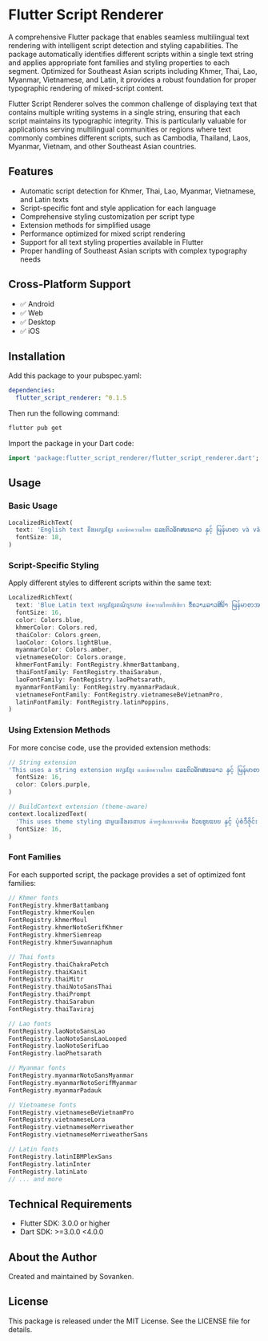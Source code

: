 # Flutter Script Renderer

A comprehensive Flutter package that enables seamless multilingual text rendering with intelligent script detection and styling capabilities. The package automatically identifies different scripts within a single text string and applies appropriate font families and styling properties to each segment. Optimized for Southeast Asian scripts including Khmer, Thai, Lao, Myanmar, Vietnamese, and Latin, it provides a robust foundation for proper typographic rendering of mixed-script content.

Flutter Script Renderer solves the common challenge of displaying text that contains multiple writing systems in a single string, ensuring that each script maintains its typographic integrity. This is particularly valuable for applications serving multilingual communities or regions where text commonly combines different scripts, such as Cambodia, Thailand, Laos, Myanmar, Vietnam, and other Southeast Asian countries.

## Features

- Automatic script detection for Khmer, Thai, Lao, Myanmar, Vietnamese, and Latin texts
- Script-specific font and style application for each language
- Comprehensive styling customization per script type
- Extension methods for simplified usage
- Performance optimized for mixed script rendering
- Support for all text styling properties available in Flutter
- Proper handling of Southeast Asian scripts with complex typography needs

## Cross-Platform Support

- ✅ Android
- ✅ Web 
- ✅ Desktop
- ✅ iOS 

## Installation

Add this package to your pubspec.yaml:

```yaml
dependencies:
  flutter_script_renderer: ^0.1.5
```

Then run the following command:

```bash
flutter pub get
```

Import the package in your Dart code:

```dart
import 'package:flutter_script_renderer/flutter_script_renderer.dart';
```

## Usage

### Basic Usage

```dart
LocalizedRichText(
  text: 'English text និងអក្សរខ្មែរ และข้อความไทย ແລະຕົວອັກສອນລາວ နှင့် မြန်မာစာ và văn bản tiếng Việt in the same string.',
  fontSize: 18,
)
```

### Script-Specific Styling

Apply different styles to different scripts within the same text:

```dart
LocalizedRichText(
  text: 'Blue Latin text អក្សរខ្មែរពណ៌ក្រហម ข้อความไทยสีเขียว ຂໍ້ຄວາມລາວສີຟ້າ မြန်မာစာအဝါရောင် văn bản tiếng Việt màu cam with different colors.',
  fontSize: 16,
  color: Colors.blue,
  khmerColor: Colors.red,
  thaiColor: Colors.green,
  laoColor: Colors.lightBlue,
  myanmarColor: Colors.amber,
  vietnameseColor: Colors.orange,
  khmerFontFamily: FontRegistry.khmerBattambang,
  thaiFontFamily: FontRegistry.thaiSarabun,
  laoFontFamily: FontRegistry.laoPhetsarath,
  myanmarFontFamily: FontRegistry.myanmarPadauk,
  vietnameseFontFamily: FontRegistry.vietnameseBeVietnamPro,
  latinFontFamily: FontRegistry.latinPoppins,
)
```

### Using Extension Methods

For more concise code, use the provided extension methods:

```dart
// String extension
'This uses a string extension អក្សរខ្មែរ และข้อความไทย ແລະຕົວອັກສອນລາວ နှင့် မြန်မာစာ và văn bản tiếng Việt for simplicity.'.toLocalizedText(
  fontSize: 16,
  color: Colors.purple,
)

// BuildContext extension (theme-aware)
context.localizedText(
  'This uses theme styling ជាមួយនឹងរចនាបទ ด้วยรูปแบบจากธีม ດ້ວຍຮູບແບບ နှင့် ပုံစံဒီဇိုင်း với kiểu dáng with context extension.',
  fontSize: 16,
)
```

### Font Families

For each supported script, the package provides a set of optimized font families:

```dart
// Khmer fonts
FontRegistry.khmerBattambang
FontRegistry.khmerKoulen
FontRegistry.khmerMoul
FontRegistry.khmerNotoSerifKhmer
FontRegistry.khmerSiemreap
FontRegistry.khmerSuwannaphum

// Thai fonts
FontRegistry.thaiChakraPetch
FontRegistry.thaiKanit
FontRegistry.thaiMitr
FontRegistry.thaiNotoSansThai
FontRegistry.thaiPrompt
FontRegistry.thaiSarabun
FontRegistry.thaiTaviraj

// Lao fonts
FontRegistry.laoNotoSansLao
FontRegistry.laoNotoSansLaoLooped
FontRegistry.laoNotoSerifLao
FontRegistry.laoPhetsarath

// Myanmar fonts
FontRegistry.myanmarNotoSansMyanmar
FontRegistry.myanmarNotoSerifMyanmar
FontRegistry.myanmarPadauk

// Vietnamese fonts
FontRegistry.vietnameseBeVietnamPro
FontRegistry.vietnameseLora
FontRegistry.vietnameseMerriweather
FontRegistry.vietnameseMerriweatherSans

// Latin fonts
FontRegistry.latinIBMPlexSans
FontRegistry.latinInter
FontRegistry.latinLato
// ... and more
```

## Technical Requirements

- Flutter SDK: 3.0.0 or higher
- Dart SDK: >=3.0.0 <4.0.0

## About the Author

Created and maintained by Sovanken.

## License

This package is released under the MIT License. See the LICENSE file for details.